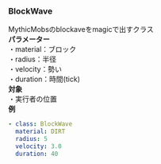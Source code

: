 ### BlockWave
MythicMobsのblockaveをmagicで出すクラス\
**パラメーター**\
・material：ブロック\
・radius：半径\
・velocity：勢い\
・duration：時間(tick)\
**対象**\
・実行者の位置\
**例**
```yaml
- class: BlockWave
  material: DIRT
  radius: 5
  velocity: 3.0
  duration: 40
```